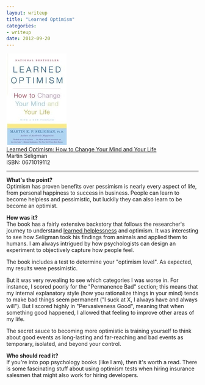 ```yaml
---
layout: writeup
title: "Learned Optimism"
categories:
- writeup
date: 2012-09-20
---
```


![](/static/learned-optimism.jpg)  
[Learned Optimism: How to Change Your Mind and Your Life][link]   
Martin Seligman    
ISBN: 0671019112    

---

**What's the point?**  
Optimism has proven benefits over pessimism is nearly every aspect of life, from 
personal happiness to success in business. People can learn to become helpless
and pessimistic, but luckily they can also learn to be become an optimist.
 
**How was it?**  
The book has a fairly extensive backstory that follows the researcher's journey to 
understand [learned helplessness][lh] and optimism. It was interesting to see how 
Seligman took his findings from animals and applied them to humans. I am always 
intrigued by how psychologists can design an experiment to objectively capture how
people feel.

[lh]: http://en.wikipedia.org/wiki/Learned_helplessness

The book includes a test to determine your "optimism level". As expected, my results were
pessimistic. 

But it was very revealing to see which categories I was worse in. For 
instance, I scored poorly for the "Permanence Bad" section; this means that my internal 
explanatory style (how you rationalize things in your mind) tends to make bad things 
seem permanent ("I suck at X, I always have and always will"). But I scored highly in 
"Pervasiveness Good", meaning that when something good happened, I allowed that feeling 
to improve other areas of my life.

The secret sauce to becoming more optimistic is training yourself to think about 
good events as long-lasting and far-reaching and bad events as temporary, isolated, and
beyond your control.
 
**Who should read it?**  
If you're into pop psychology books (like I am), then it's worth a read. There is some
fascinating stuff about using optimism tests when hiring insurance salesmen that might
also work for hiring developers.

[link]: http://www.amazon.com/Learned-Optimism-Change-Your-ebook/dp/B005DB6S7K/